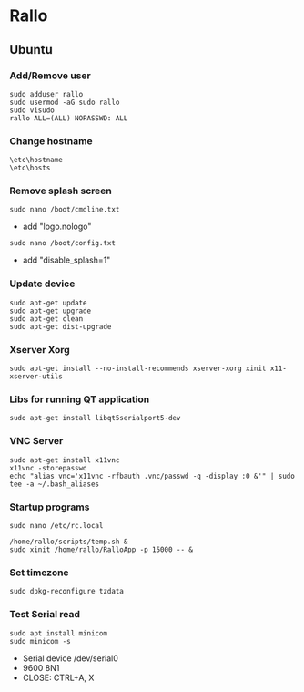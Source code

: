# Rallo

## Ubuntu
### Add/Remove user
```
sudo adduser rallo
sudo usermod -aG sudo rallo
sudo visudo
rallo ALL=(ALL) NOPASSWD: ALL
```
### Change hostname
```
\etc\hostname
\etc\hosts
```
### Remove splash screen
```
sudo nano /boot/cmdline.txt
```
- add "logo.nologo"
```
sudo nano /boot/config.txt
```
 - add "disable_splash=1"
### Update device
```
sudo apt-get update
sudo apt-get upgrade
sudo apt-get clean
sudo apt-get dist-upgrade
```
### Xserver Xorg
```
sudo apt-get install --no-install-recommends xserver-xorg xinit x11-xserver-utils
```
### Libs for running QT application
```
sudo apt-get install libqt5serialport5-dev
```
### VNC Server
```
sudo apt-get install x11vnc
x11vnc -storepasswd
echo "alias vnc='x11vnc -rfbauth .vnc/passwd -q -display :0 &'" | sudo tee -a ~/.bash_aliases
```
### Startup programs
```
sudo nano /etc/rc.local 

/home/rallo/scripts/temp.sh &
sudo xinit /home/rallo/RalloApp -p 15000 -- &
```
### Set timezone
```
sudo dpkg-reconfigure tzdata
```
### Test Serial read

```
sudo apt install minicom
sudo minicom -s
```
 - Serial device /dev/serial0
 - 9600 8N1
 - CLOSE: CTRL+A, X
